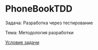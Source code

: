 # PhoneBookTDD

Задача: Разработка через тестирование

Тема: Методология разработки

[Условие задачи](https://github.com/netology-code/jd-homeworks/blob/video/tdd_ddd/task1/README.md)
